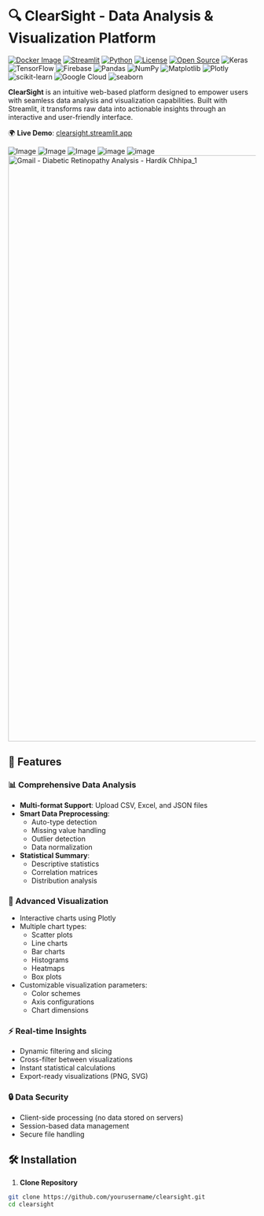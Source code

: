 # 🔍 ClearSight - Data Analysis & Visualization Platform

[![Docker Image](https://img.shields.io/docker/pulls/fraggerr/clearsightai?label=Docker%20Hub)](https://hub.docker.com/r/fraggerr/clearsightai)
[![Streamlit](https://static.streamlit.io/badges/streamlit_badge_black_white.svg)](https://clearsight.streamlit.app)
[![Python](https://img.shields.io/badge/Python-3.12%2B-blue.svg)](https://www.python.org/)
[![License](https://img.shields.io/badge/License-MIT-green.svg)](https://opensource.org/licenses/MIT)
[![Open Source](https://badges.frapsoft.com/os/v1/open-source.svg?v=103)](https://opensource.org/)
![Keras](https://img.shields.io/badge/Keras-D00000?style=for-the-badge&logo=keras&logoColor=white)
![TensorFlow](https://img.shields.io/badge/TensorFlow-FF6F00?style=for-the-badge&logo=tensorflow&logoColor=white)
![Firebase](https://img.shields.io/badge/firebase-a08021?style=for-the-badge&logo=firebase&logoColor=ffcd34)
![Pandas](https://img.shields.io/badge/pandas-%23150458.svg?style=for-the-badge&logo=pandas&logoColor=white)
![NumPy](https://img.shields.io/badge/numpy-%23013243.svg?style=for-the-badge&logo=numpy&logoColor=white)
![Matplotlib](https://img.shields.io/badge/Matplotlib-%23ffffff.svg?style=for-the-badge&logo=Matplotlib&logoColor=black)
![Plotly](https://img.shields.io/badge/Plotly-%233F4F75.svg?style=for-the-badge&logo=plotly&logoColor=white)
![scikit-learn](https://img.shields.io/badge/scikit--learn-%23F7931E.svg?style=for-the-badge&logo=scikit-learn&logoColor=white)
![Google Cloud](https://img.shields.io/badge/GoogleCloud-%234285F4.svg?style=for-the-badge&logo=google-cloud&logoColor=white)
![seaborn](https://img.shields.io/badge/seaborn-ffffff?logo=dotenv&style=for-the-badge&color=ffffff&logoColor=ECD53F)



**ClearSight** is an intuitive web-based platform designed to empower users with seamless data analysis and visualization capabilities. Built with Streamlit, it transforms raw data into actionable insights through an interactive and user-friendly interface.

🌍 **Live Demo**: [clearsight.streamlit.app](https://clearsight.streamlit.app)

![Image](https://github.com/user-attachments/assets/54dded91-3cee-42fa-bfa1-38b66d108970)
![Image](https://github.com/user-attachments/assets/c78cac4b-ad72-4a79-8325-59b3bf9a5f81)
![Image](https://github.com/user-attachments/assets/401ba46a-f55e-45df-8777-93a7440fa3a3)
![image](https://github.com/user-attachments/assets/0d99dc9b-046c-41cf-86d6-5e609e226841)
![image](https://github.com/user-attachments/assets/b8849bdd-e7d1-4385-ba65-ef9b81cd2f26)
<img width="1190" alt="Gmail - Diabetic Retinopathy Analysis - Hardik Chhipa_1" src="https://github.com/user-attachments/assets/dbd11f51-d02b-48ca-bc09-237ae122b7b5" />


## 🚀 Features

### 📊 Comprehensive Data Analysis
- **Multi-format Support**: Upload CSV, Excel, and JSON files
- **Smart Data Preprocessing**:
  - Auto-type detection
  - Missing value handling
  - Outlier detection
  - Data normalization
- **Statistical Summary**:
  - Descriptive statistics
  - Correlation matrices
  - Distribution analysis

### 🎨 Advanced Visualization
- Interactive charts using Plotly
- Multiple chart types:
  - Scatter plots
  - Line charts
  - Bar charts
  - Histograms
  - Heatmaps
  - Box plots
- Customizable visualization parameters:
  - Color schemes
  - Axis configurations
  - Chart dimensions

### ⚡ Real-time Insights
- Dynamic filtering and slicing
- Cross-filter between visualizations
- Instant statistical calculations
- Export-ready visualizations (PNG, SVG)

### 🔒 Data Security
- Client-side processing (no data stored on servers)
- Session-based data management
- Secure file handling

## 🛠️ Installation

1. **Clone Repository**
```bash
git clone https://github.com/yourusername/clearsight.git
cd clearsight
